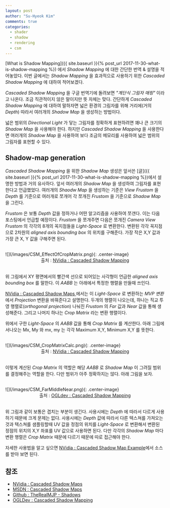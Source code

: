 ```yaml
---
layout: post
author: "Su-Hyeok Kim"
comments: true
categories:
  - shader
  - shadow
  - rendering
  - csm
---
```


[What is Shadow Mapping]({{ site.baseurl }}{% post_url 2017-11-30-what-is-shadow-mapping %}) 에서 _Shadow Mapping_ 에 대한 간단한 번역 & 설명을 적어놓았다. 이번 글에서는 _Shadow Mapping_ 을 효과적으로 사용하기 위한 _Cascaded Shadow Mapping_ 에 대하여 적어보겠다.

_Cascaded Shadow Mapping_ 을 구글 번역기에 돌려보면 _"계단식 그림자 매핑"_ 이라고 나온다. 조금 직관적이지 않은 말이지만 뜻 자체는 맞다. 간단하게 _Cascaded Shadow Mapping_ 에 대하여 말하자면 넓은 환경의 그림자를 위해 거리에(거의 _Depth_) 따라서 여러개의 _Shadow Map_ 을 생성하는 방법이다.

넓은 범위의 _Directional Light_ 가 닿는 그림자를 정확하게 표현하려면 꽤나 큰 크기의 _Shadow Map_ 을 사용해야 한다. 하지만 _Cascaded Shadow Mapping_ 을 사용한다면 여러개의 _Shadow Map_ 을 사용하여 보다 조금의 메모리를 사용하여 넓은 범위의 그림자를 표현할 수 있다.

## Shadow-map generation

_Cascaded Shadow Mapping_ 을 위한 _Shadow Map_ 생성은 앞서쓴 [글]({{ site.baseurl }}{% post_url 2017-11-30-what-is-shadow-mapping %})에서 설명한 방법과 거의 유사하다. 앞서 여러개의 _Shadow Map_ 을 생성하여 그림자를 표현한다고 언급했었다. 여러개의 _Shaodw Map_ 을 생성하는 기준은 _View Frustom_ 을 _Depth_ 를 기준으로 여러개로 쪼개어 각 쪼개진 _Frustom_ 을 기준으로 _Shadow Map_ 을 그린다.

_Frustom_ 은 보통 _Depth_ 값을 정하거나 어떤 알고리즘을 사용하여 쪼갠다. 이는 다음 포스팅에서 언급할 예정이다. _Frustom_ 을 쪼개주면 다음은 쪼개진 _Camera View Frustom_ 의 각각의 8개의 꼭지점들을 _Light-Space_ 로 변환한다. 변환된 각각 꼭지점으로 2차원의 _aligned axis bounding box_ 의 위치를 구해준다. 가장 작은 X,Y 값과 가장 큰 X, Y 값을 구해주면 된다.

<br/>
![](/images/CSM_EffectOfCropMatrix.png){: .center-image}
<center>출처 : <a href="http://developer.download.nvidia.com/SDK/10.5/opengl/src/cascaded_shadow_maps/doc/cascaded_shadow_maps.pdf">NVidia : Cascaded Shadow Mapping</a>
</center>
<br/>

위 그림에서 XY 평면에서의 빨간색 선으로 되어있는 사각형이 언급한 _aligned axis bounding box_ 를 말한다. 이 _AABB_ 는 아래에서 특정한 행렬을 만들때 쓰인다.

[NVidia : Cascaded Shadow Maps  ](http://developer.download.nvidia.com/SDK/10.5/opengl/src/cascaded_shadow_maps/doc/cascaded_shadow_maps.pdf) 에서는 이 _Light-Space_ 로 변환하는 _MVP 변환_ 에서 _Projection_ 변환을 바꿔준다고 설명한다. 두개의 행렬이 나오는데, 하나는 직교 투영 행렬로(_orthogonal projection_) 나눠진 _Frustom_ 의 _Far_ 값과 _Near_ 값을 통해 생성해준다. 그리고 나머지 하나는 _Crop Matrix_ 라는 변환 행렬이다.

위에서 구한 _Light-Space_ 의 _AABB_ 값을 통해 _Crop Matrix_ 를 계산한다. 아래 그림에서나오는 Mx, My 와 mx, my 는 각각 Maximum X,Y, Minimum X,Y 를 뜻한다.

<br/>
![](/images/CSM_CropMatrixCalc.png){: .center-image}
<center>출처 : <a href="http://developer.download.nvidia.com/SDK/10.5/opengl/src/cascaded_shadow_maps/doc/cascaded_shadow_maps.pdf">NVidia : Cascaded Shadow Mapping</a>
</center>
<br/>

이렇게 계산된 _Crop Matrix_ 의 역할은 해당 _AABB_ 로 _Shadow Map_ 이 그려질 범위를 결정해주는 역할을 한다. 다만 범위가 아주 정확하지는 않다. 아래 그림을 보자.

<br/>
![](/images/CSM_FarMiddleNear.png){: .center-image}
<center>출처 : <a href="http://ogldev.atspace.co.uk/www/tutorial49/tutorial49.html">OGLdev : Cascaded Shadow Mapping</a>
</center>
<br/>

위 그림과 같이 보통은 겹치는 부분이 생긴다. 사용시에는 _Depth_ 에 따라서 다르게 사용하기 때문에 크게 문제는 없다. 사용시에는 _Depth_ 값에 따라서 다른 텍스쳐를 가져오는 것과 텍스쳐를 샘플링할때 UV 값을 정점의 위치를 _Light-Space_ 로 변환해서 변환된 정점의 위치의 X,Y 좌표를 UV 값으로 사용하면 된다. 다만 각각의 _Shadow Map_ 마다 변환 행렬은 _Crop Matrix_ 때문에 다르기 때문에 따로 접근해야 한다.

자세한 사용법을 알고 싶으면 [NVidia : Cascaded Shadow Map Example](http://developer.download.nvidia.com/SDK/10/Samples/cascaded_shadow_maps.zip)에서 소스를 받아 보면 된다.

## 참조

 - [NVidia : Cascaded Shadow Maps  ](http://developer.download.nvidia.com/SDK/10.5/opengl/src/cascaded_shadow_maps/doc/cascaded_shadow_maps.pdf)
 - [MSDN : Cascaded Shadow Maps](https://msdn.microsoft.com/en-us/library/windows/desktop/ee416307.aspx)
 - [Github : TheRealMJP - Shadows](https://github.com/TheRealMJP/Shadows)
 - [OGLDev : Cascaded Shadow Mapping](http://ogldev.atspace.co.uk/www/tutorial49/tutorial49.html)
